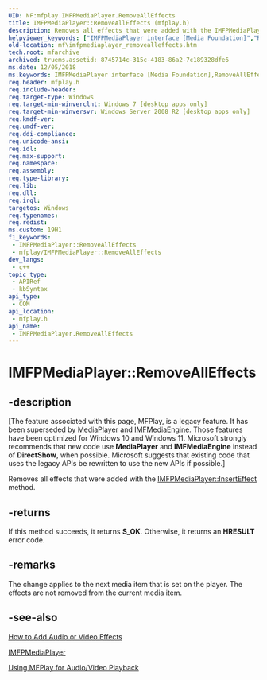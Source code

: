 ```yaml
---
UID: NF:mfplay.IMFPMediaPlayer.RemoveAllEffects
title: IMFPMediaPlayer::RemoveAllEffects (mfplay.h)
description: Removes all effects that were added with the IMFPMediaPlayer::InsertEffect method.
helpviewer_keywords: ["IMFPMediaPlayer interface [Media Foundation]","RemoveAllEffects method","IMFPMediaPlayer.RemoveAllEffects","IMFPMediaPlayer::RemoveAllEffects","RemoveAllEffects","RemoveAllEffects method [Media Foundation]","RemoveAllEffects method [Media Foundation]","IMFPMediaPlayer interface","mf.imfpmediaplayer_removealleffects","mfplay/IMFPMediaPlayer::RemoveAllEffects"]
old-location: mf\imfpmediaplayer_removealleffects.htm
tech.root: mfarchive
archived: truems.assetid: 8745714c-315c-4183-86a2-7c189328dfe6
ms.date: 12/05/2018
ms.keywords: IMFPMediaPlayer interface [Media Foundation],RemoveAllEffects method, IMFPMediaPlayer.RemoveAllEffects, IMFPMediaPlayer::RemoveAllEffects, RemoveAllEffects, RemoveAllEffects method [Media Foundation], RemoveAllEffects method [Media Foundation],IMFPMediaPlayer interface, mf.imfpmediaplayer_removealleffects, mfplay/IMFPMediaPlayer::RemoveAllEffects
req.header: mfplay.h
req.include-header: 
req.target-type: Windows
req.target-min-winverclnt: Windows 7 [desktop apps only]
req.target-min-winversvr: Windows Server 2008 R2 [desktop apps only]
req.kmdf-ver: 
req.umdf-ver: 
req.ddi-compliance: 
req.unicode-ansi: 
req.idl: 
req.max-support: 
req.namespace: 
req.assembly: 
req.type-library: 
req.lib: 
req.dll: 
req.irql: 
targetos: Windows
req.typenames: 
req.redist: 
ms.custom: 19H1
f1_keywords:
 - IMFPMediaPlayer::RemoveAllEffects
 - mfplay/IMFPMediaPlayer::RemoveAllEffects
dev_langs:
 - c++
topic_type:
 - APIRef
 - kbSyntax
api_type:
 - COM
api_location:
 - mfplay.h
api_name:
 - IMFPMediaPlayer.RemoveAllEffects
---
```


# IMFPMediaPlayer::RemoveAllEffects


## -description

\[The feature associated with this page, MFPlay, is a legacy feature. It has been superseded by [MediaPlayer](/uwp/api/Windows.Media.Playback.MediaPlayer) and  [IMFMediaEngine](/windows/win32/api/mfmediaengine/nn-mfmediaengine-imfmediaengine). Those features have been optimized for Windows 10 and Windows 11. Microsoft strongly recommends that new code use **MediaPlayer** and **IMFMediaEngine** instead of **DirectShow**, when possible. Microsoft suggests that existing code that uses the legacy APIs be rewritten to use the new APIs if possible.\]


Removes all effects that were added with the <a href="/windows/desktop/api/mfplay/nf-mfplay-imfpmediaplayer-inserteffect">IMFPMediaPlayer::InsertEffect</a> method.



## -returns

If this method succeeds, it returns <b>S_OK</b>. Otherwise, it returns an <b>HRESULT</b> error code.

## -remarks

The change applies to the next media item that is set on the player. The effects are not removed from the current media item.

## -see-also

<a href="/windows/desktop/medfound/how-to-add-audio-or-video-effects">How to Add Audio or Video Effects</a>



<a href="/windows/desktop/api/mfplay/nn-mfplay-imfpmediaplayer">IMFPMediaPlayer</a>



<a href="/windows/desktop/medfound/using-mfplay-for-audio-video-playback">Using MFPlay for Audio/Video Playback</a>

